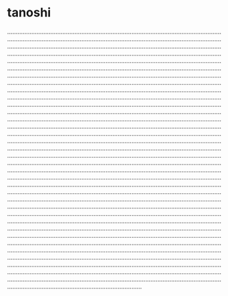 # tanoshi
..................................................................................................................................................................................................................................................................................................................................................................................................................................................................................................................................................................................................................................................................................................................................................................................................................................................................................................................................................................................................................................................................................................................................................................................................................................................................................................................................................................................................................................................................................................................................................................................................................................................................................................................................................................................................................................................................................................................................................................................................................................................................................................................................................................................................................................................................................................................................................................................................................................................................................................................................................................................................................................................................................................................................................................................................................................................................................................................................................................................................................................................................................................................................................................................................................................................................................................................................................................................................................................................................................................................................................................................................................................................................................................................................................................................................................................................................................................................................................................................................................................................................................................................................................................................................................................................................................................................................................................................................................................................................................................................................................................................................